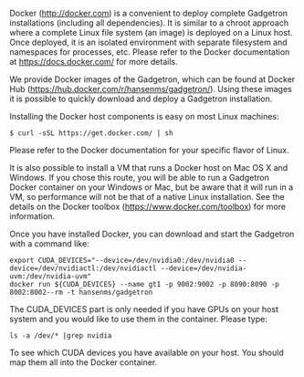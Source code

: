 Docker (http://docker.com) is a convenient to deploy complete Gadgetron installations (including all dependencies). It is similar to a chroot approach where a complete Linux file system (an image) is deployed on a Linux host. Once deployed, it is an isolated environment with separate filesystem and namespaces for processes, etc. Please refer to the Docker documentation at https://docs.docker.com/ for more details.

We provide Docker images of the Gadgetron, which can be found at Docker Hub (https://hub.docker.com/r/hansenms/gadgetron/). Using these images it is possible to quickly download and deploy a Gadgetron installation. 

Installing the Docker host components is easy on most Linux machines:

    $ curl -sSL https://get.docker.com/ | sh

Please refer to the Docker documentation for your specific flavor of Linux. 

It is also possible to install a VM that runs a Docker host on Mac OS X and Windows. If you chose this route, you will be able to run a Gadgetron Docker container on your Windows or Mac, but be aware that it will run in a VM, so performance will not be that of a native Linux installation. See the details on the Docker toolbox (https://www.docker.com/toolbox) for more information. 

Once you have installed Docker, you can download and start the Gadgetron with a command like:

    export CUDA_DEVICES="--device=/dev/nvidia0:/dev/nvidia0 --device=/dev/nvidiactl:/dev/nvidiactl --device=/dev/nvidia-uvm:/dev/nvidia-uvm"
    docker run ${CUDA_DEVICES} --name gt1 -p 9002:9002 -p 8090:8090 -p 8002:8002--rm -t hansenms/gadgetron

The CUDA_DEVICES part is only needed if you have GPUs on your host system and you would like to use them in the container. Please type:

    ls -a /dev/* |grep nvidia

To see which CUDA devices you have available on your host. You should map them all into the Docker container. 